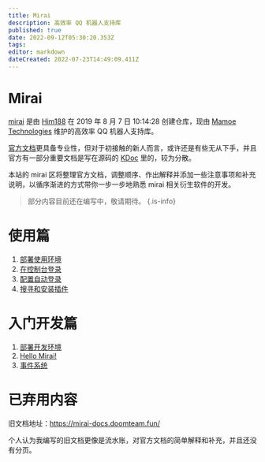 ```yaml
---
title: Mirai
description: 高效率 QQ 机器人支持库
published: true
date: 2022-09-12T05:30:20.353Z
tags: 
editor: markdown
dateCreated: 2022-07-23T14:49:09.411Z
---
```


# Mirai
[mirai](https://github.com/mamoe/mirai) 是由 [Him188](https://github.com/Him188) 在 2019 年 8 月 7 日 10:14:28 创建仓库，现由 [Mamoe Technologies](https://github.com/mamoe) 维护的高效率 QQ 机器人支持库。

[官方文档](https://docs.mirai.mamoe.net/)更具备专业性，但对于初接触的新人而言，或许还是有些无从下手，并且官方有一部分重要文档是写在源码的 [KDoc](https://kdoc.mirai.mamoe.net/) 里的，较为分散。

本站的 mirai 区将整理官方文档，调整顺序、作出解释并添加一些注意事项和补充说明，以循序渐进的方式带你一步一步地熟悉 mirai 相关衍生软件的开发。

> 部分内容目前还在编写中，敬请期待。
{.is-info}


# 使用篇

1. [部署使用环境](/mirai/使用_部署使用环境)
2. [在控制台登录](/mirai/使用_在控制台登录)
3. [配置自动登录](/mirai/使用_配置自动登录)
4. [搜寻和安装插件](/mirai/使用_搜寻和安装插件)

# 入门开发篇

1. [部署开发环境](/mirai/开发入门_部署开发环境)
2. [Hello Mirai!](/mirai/开发入门_Hello_Mirai)
3. [事件系统](/mirai/开发入门_事件系统)

# 已弃用内容

旧文档地址：https://mirai-docs.doomteam.fun/

个人认为我编写的旧文档更像是流水账，对官方文档的简单解释和补充，并且还没有分页。